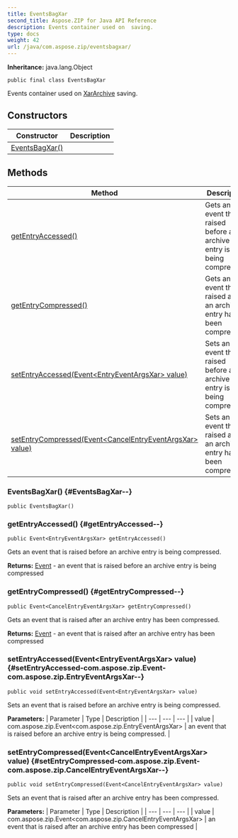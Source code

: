 ```yaml
---
title: EventsBagXar
second_title: Aspose.ZIP for Java API Reference
description: Events container used on  saving.
type: docs
weight: 42
url: /java/com.aspose.zip/eventsbagxar/
---
```


**Inheritance:**
java.lang.Object
```
public final class EventsBagXar
```

Events container used on [XarArchive](../../com.aspose.zip/xararchive) saving.
## Constructors

| Constructor | Description |
| --- | --- |
| [EventsBagXar()](#EventsBagXar--) |  |
## Methods

| Method | Description |
| --- | --- |
| [getEntryAccessed()](#getEntryAccessed--) | Gets an event that is raised before an archive entry is being compressed. |
| [getEntryCompressed()](#getEntryCompressed--) | Gets an event that is raised after an archive entry has been compressed. |
| [setEntryAccessed(Event&lt;EntryEventArgsXar&gt; value)](#setEntryAccessed-com.aspose.zip.Event-com.aspose.zip.EntryEventArgsXar--) | Sets an event that is raised before an archive entry is being compressed. |
| [setEntryCompressed(Event&lt;CancelEntryEventArgsXar&gt; value)](#setEntryCompressed-com.aspose.zip.Event-com.aspose.zip.CancelEntryEventArgsXar--) | Sets an event that is raised after an archive entry has been compressed. |
### EventsBagXar() {#EventsBagXar--}
```
public EventsBagXar()
```


### getEntryAccessed() {#getEntryAccessed--}
```
public Event<EntryEventArgsXar> getEntryAccessed()
```


Gets an event that is raised before an archive entry is being compressed.

**Returns:**
[Event](../../com.aspose.zip/event) - an event that is raised before an archive entry is being compressed
### getEntryCompressed() {#getEntryCompressed--}
```
public Event<CancelEntryEventArgsXar> getEntryCompressed()
```


Gets an event that is raised after an archive entry has been compressed.

**Returns:**
[Event](../../com.aspose.zip/event) - an event that is raised after an archive entry has been compressed
### setEntryAccessed(Event&lt;EntryEventArgsXar&gt; value) {#setEntryAccessed-com.aspose.zip.Event-com.aspose.zip.EntryEventArgsXar--}
```
public void setEntryAccessed(Event<EntryEventArgsXar> value)
```


Sets an event that is raised before an archive entry is being compressed.

**Parameters:**
| Parameter | Type | Description |
| --- | --- | --- |
| value | com.aspose.zip.Event&lt;com.aspose.zip.EntryEventArgsXar&gt; | an event that is raised before an archive entry is being compressed. |

### setEntryCompressed(Event&lt;CancelEntryEventArgsXar&gt; value) {#setEntryCompressed-com.aspose.zip.Event-com.aspose.zip.CancelEntryEventArgsXar--}
```
public void setEntryCompressed(Event<CancelEntryEventArgsXar> value)
```


Sets an event that is raised after an archive entry has been compressed.

**Parameters:**
| Parameter | Type | Description |
| --- | --- | --- |
| value | com.aspose.zip.Event&lt;com.aspose.zip.CancelEntryEventArgsXar&gt; | an event that is raised after an archive entry has been compressed |

